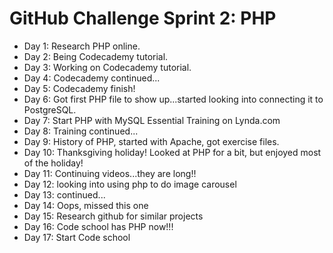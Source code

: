 # GitHub Challenge Sprint 2: PHP

- Day 1: Research PHP online.
- Day 2: Being Codecademy tutorial.
- Day 3: Working on Codecademy tutorial.
- Day 4: Codecademy continued...
- Day 5: Codecademy finish!
- Day 6: Got first PHP file to show up...started looking into connecting it to PostgreSQL.
- Day 7: Start PHP with MySQL Essential Training on Lynda.com
- Day 8: Training continued...
- Day 9: History of PHP, started with Apache, got exercise files.
- Day 10: Thanksgiving holiday! Looked at PHP for a bit, but enjoyed most of the holiday!
- Day 11: Continuing videos...they are long!!
- Day 12: looking into using php to do image carousel
- Day 13: continued...
- Day 14: Oops, missed this one
- Day 15: Research github for similar projects
- Day 16: Code school has PHP now!!!
- Day 17: Start Code school
